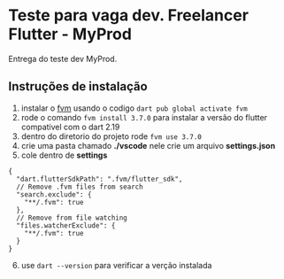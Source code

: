 # Teste para vaga dev. Freelancer Flutter - MyProd

Entrega do teste dev MyProd.

## Instruções de instalação

1. instalar o [fvm](https://fvm.app/docs/getting_started/installation/) usando o codigo `dart pub global activate fvm`
2. rode o comando `fvm install 3.7.0` para instalar a versão do flutter compativel com o dart 2.19
3. dentro do diretorio do projeto rode `fvm use 3.7.0`
4. crie uma pasta chamado **./vscode** nele crie um arquivo **settings.json**
5. cole dentro de **settings**

```
{
  "dart.flutterSdkPath": ".fvm/flutter_sdk",
  // Remove .fvm files from search
  "search.exclude": {
    "**/.fvm": true
  },
  // Remove from file watching
  "files.watcherExclude": {
    "**/.fvm": true
  }
}
```

6. use `dart --version` para verificar a verção instalada
